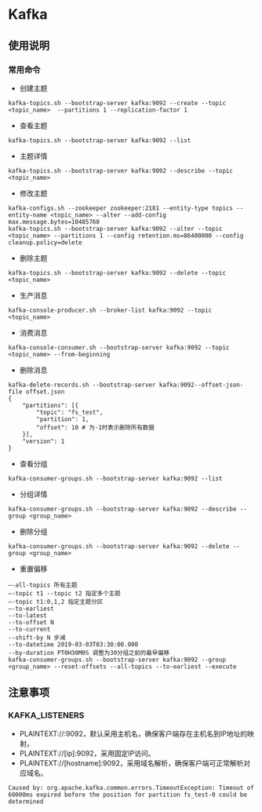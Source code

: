 # Kafka

## 使用说明

### 常用命令

- 创建主题
```
kafka-topics.sh --bootstrap-server kafka:9092 --create --topic <topic_name>  --partitions 1 --replication-factor 1
```
- 查看主题
```
kafka-topics.sh --bootstrap-server kafka:9092 --list
```
- 主题详情
```
kafka-topics.sh --bootstrap-server kafka:9092 --describe --topic <topic_name>
```
- 修改主题
```
kafka-configs.sh --zookeeper zookeeper:2181 --entity-type topics --entity-name <topic_name> --alter --add-config max.message.bytes=10485760
kafka-topics.sh --bootstrap-server kafka:9092 --alter --topic <topic_name> --partitions 1 --config retention.ms=86400000 --config cleanup.policy=delete
```
- 删除主题
```
kafka-topics.sh --bootstrap-server kafka:9092 --delete --topic <topic_name>
```

- 生产消息
```
kafka-console-producer.sh --broker-list kafka:9092 --topic <topic_name>
```
- 消费消息
```
kafka-console-consumer.sh --bootstrap-server kafka:9092 --topic <topic_name> --from-beginning
```
- 删除消息
```
kafka-delete-records.sh --bootstrap-server kafka:9092--offset-json-file offset.json
{
    "partitions": [{
        "topic": "fs_test",
        "partition": 1,
        "offset": 10 # 为-1时表示删除所有数据
    }],
    "version": 1
}
```

- 查看分组
```
kafka-consumer-groups.sh --bootstrap-server kafka:9092 --list
```
- 分组详情
```
kafka-consumer-groups.sh --bootstrap-server kafka:9092 --describe --group <group_name>
```
- 删除分组
```
kafka-consumer-groups.sh --bootstrap-server kafka:9092 --delete --group <group_name>
```
- 重置偏移
```
–-all-topics 所有主题
–-topic t1 --topic t2 指定多个主题
–-topic t1:0,1,2 指定主题分区
–-to-earliest
--to-latest
--to-offset N
--to-current
--shift-by N 步减
--to-datetime 2019-03-03T03:30:00.000
--by-duration PT0H30M0S 调整为30分组之前的最早偏移
kafka-consumer-groups.sh --bootstrap-server kafka:9092 --group <group_name> --reset-offsets --all-topics --to-earliest --execute
```


## 注意事项

### KAFKA_LISTENERS

- PLAINTEXT://:9092，默认采用主机名，确保客户端存在主机名到IP地址的映射。
- PLAINTEXT://[ip]:9092，采用固定IP访问。
- PLAINTEXT://[hostname]:9092，采用域名解析，确保客户端可正常解析对应域名。

```
Caused by: org.apache.kafka.common.errors.TimeoutException: Timeout of 60000ms expired before the position for partition fs_test-0 could be determined
```
